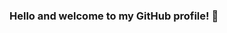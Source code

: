 ### Hello and welcome to my GitHub profile! 👋

<!--
**pawan8893/pawan8893** is a ✨ _special_ ✨ repository because its `README.md` (this file) appears on your GitHub profile.

Here are some ideas to get you started:

- 🔭 I’m currently working on Frontend Development
- 🌱 I’m currently learning React js
- 👯 I’m looking to collaborate on Frontend Projects
- 🤔 I’m looking for help with Backend Development
- 💬 Ask me about C/C++,SQL,HTML,CSS,Javascript,Figma
- 📫 How to reach me: Email-kumarpawansahh@gmail.com
- 😄 Pronouns: He
- ⚡ Fun fact: Reach out to me for knowing this...
-->
